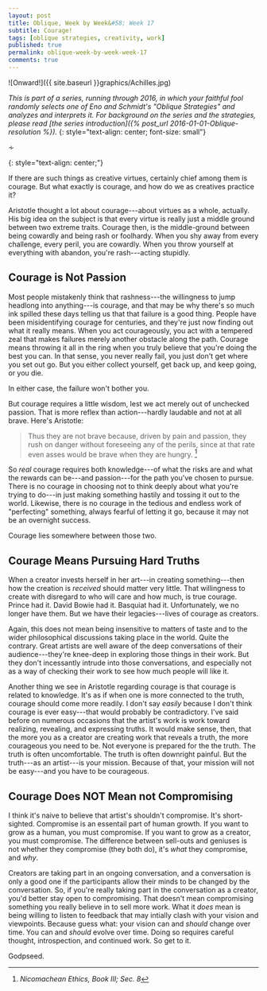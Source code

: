 ```yaml
---
layout: post
title: Oblique, Week by Week&#58; Week 17
subtitle: Courage!
tags: [oblique strategies, creativity, work]
published: true
permalink: oblique-week-by-week-week-17
comments: true
---
```

![Onward!]({{ site.baseurl }}graphics/Achilles.jpg)

*This is part of a series, running through 2016, in which your faithful fool randomly selects one of Eno and Schmidt's "Oblique Strategies" and analyzes and interprets it. For background on the series and the strategies, please read [the series introduction]({% post_url 2016-01-01-Oblique-resolution %}).*
{: style="text-align: center; font-size: small"}

<p>&homtht;</p>
{: style="text-align: center;"}

If there are such things as creative virtues, certainly chief among them is courage. But what exactly is courage, and how do we as creatives practice it?

Aristotle thought a lot about courage---about virtues as a whole, actually. His big idea on the subject is that every virtue is really just a middle ground between two extreme traits. Courage then, is the middle-ground between being cowardly and being rash or foolhardy. When you shy away from every challenge, every peril, you are cowardly. When you throw yourself at everything with abandon, you're rash---acting stupidly.


## Courage is Not Passion

Most people mistakenly think that rashness---the willingness to jump headlong into anything---is courage, and that may be why there's so much ink spilled these days telling us that that failure is a good thing. People have been misidentifying courage for centuries, and they're just now finding out what it really means. When you act courageously, you act with a tempered zeal that makes failures merely another obstacle along the path. Courage means throwing it all in the ring when you truly believe that you're doing the best you can. In that sense, you never really fail, you just don't get where you set out go. But you either collect yourself, get back up, and keep going, or you die.

In either case, the failure won't bother you.

But courage requires a little wisdom, lest we act merely out of unchecked passion. That is more reflex than action---hardly laudable and not at all brave. Here's Aristotle:

> Thus they are not brave because, driven by pain and passion, they rush on danger without foreseeing any of the perils, since at that rate even asses would be brave when they are hungry. [^1]

[^1]: *Nicomachean Ethics, Book III; Sec. 8*

So *real* courage requires both knowledge---of what the risks are and what the rewards can be---and passion---for the path you've chosen to pursue. There is no courage in choosing not to think deeply about what you're trying to do---in just making something hastily and tossing it out to the world. Likewise, there is no courage in the tedious and endless work of "perfecting" something, always fearful of letting it go, because it may not be an overnight success.

Courage lies somewhere between those two.


## Courage Means Pursuing Hard Truths

When a creator invests herself in her art---in creating something---then how the creation is *received* should matter very little. That willingness to create with disregard to who will care and how much, is true courage. Prince had it. David Bowie had it. Basquiat had it. Unfortunately, we no longer have them. But we have their legacies---lives of courage as creators.

Again, this does not mean being insensitive to matters of taste and to the wider philosophical discussions taking place in the world. Quite the contrary. Great artists are well aware of the deep conversations of their audience---they're knee-deep in exploring those things in their work. But they don't incessantly intrude into those conversations, and especially not as a way of checking their work to see how much people will like it.

Another thing we see in Aristotle regarding courage is that courage is related to knowledge. It's as if when one is more connected to the truth, courage should come more readily. I don't say *easily* because I don't think courage is ever easy---that would probably be contradictory. I've said before on numerous occasions that the artist's work is work toward realizing, revealing, and expressing truths. It would make sense, then, that the more you as a creator are creating work that reveals a truth, the more courageous you need to be. Not everyone is prepared for the the truth. The truth is often uncomfortable. The truth is often downright painful. But the truth---as an artist---is your mission. Because of that, your mission will not be easy---and you have to be courageous.

## Courage Does NOT Mean not Compromising

I think it's naive to believe that artist's shouldn't compromise. It's short-sighted. Compromise is an essentail part of human growth. If you want to grow as a human, you must compromise. If you want to grow as a creator, you must compromise. The difference between sell-outs and geniuses is not whether they compromise (they both do), it's *what* they compromise, and *why*.

Creators are taking part in an ongoing conversation, and a conversation is only a good one if the participants allow their minds to be changed by the conversation. So, if you're really taking part in the conversation as a creator, you'd better stay open to compromising. That doesn't mean compromising something you really believe in to sell more work. What it *does* mean is being willing to listen to feedback that may intially clash with your vision and viewpoints. Because guess what: your vision can and *should* change over time. You can and *should* evolve over time. Doing so requires careful thought, introspection, and continued work. So get to it.

Godpseed.

